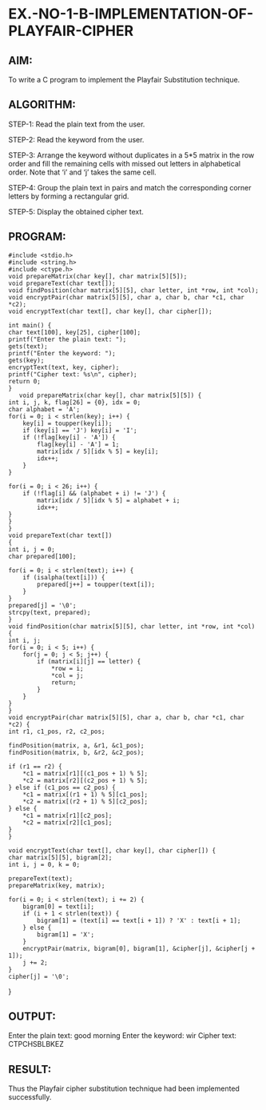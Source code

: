 # EX.-NO-1-B-IMPLEMENTATION-OF-PLAYFAIR-CIPHER

## AIM:
  To write a C program to implement the Playfair Substitution technique.
  
## ALGORITHM:

STEP-1: Read the plain text from the user.

STEP-2: Read the keyword from the user.

STEP-3: Arrange the keyword without duplicates in a 5*5 matrix in the row order and fill the remaining cells with missed out letters in alphabetical order. Note that ‘i’ and ‘j’ takes the same cell.

STEP-4: Group the plain text in pairs and match the corresponding corner letters by forming a rectangular grid.

STEP-5: Display the obtained cipher text.

## PROGRAM:

    #include <stdio.h>
    #include <string.h>
    #include <ctype.h>
    void prepareMatrix(char key[], char matrix[5][5]);
    void prepareText(char text[]);
    void findPosition(char matrix[5][5], char letter, int *row, int *col);
    void encryptPair(char matrix[5][5], char a, char b, char *c1, char *c2);
    void encryptText(char text[], char key[], char cipher[]);

    int main() {
    char text[100], key[25], cipher[100];
    printf("Enter the plain text: ");
    gets(text);
    printf("Enter the keyword: ");
    gets(key);
    encryptText(text, key, cipher);
    printf("Cipher text: %s\n", cipher);
    return 0;
    }
       void prepareMatrix(char key[], char matrix[5][5]) {
    int i, j, k, flag[26] = {0}, idx = 0;
    char alphabet = 'A';
    for(i = 0; i < strlen(key); i++) {
        key[i] = toupper(key[i]);
        if (key[i] == 'J') key[i] = 'I'; 
        if (!flag[key[i] - 'A']) {
            flag[key[i] - 'A'] = 1;
            matrix[idx / 5][idx % 5] = key[i];
            idx++;
        }
    }

    for(i = 0; i < 26; i++) {
        if (!flag[i] && (alphabet + i) != 'J') {
            matrix[idx / 5][idx % 5] = alphabet + i;
            idx++;
    }
    }
    }
    void prepareText(char text[]) 
    {
    int i, j = 0;
    char prepared[100];
    
    for(i = 0; i < strlen(text); i++) {
        if (isalpha(text[i])) {
            prepared[j++] = toupper(text[i]);
        }
    }
    prepared[j] = '\0';
    strcpy(text, prepared);
    }
    void findPosition(char matrix[5][5], char letter, int *row, int *col) {
    int i, j;
    for(i = 0; i < 5; i++) {
        for(j = 0; j < 5; j++) {
            if (matrix[i][j] == letter) {
                *row = i;
                *col = j;
                return;
            }
        }
    }
    }
    void encryptPair(char matrix[5][5], char a, char b, char *c1, char *c2) {
    int r1, c1_pos, r2, c2_pos;

    findPosition(matrix, a, &r1, &c1_pos);
    findPosition(matrix, b, &r2, &c2_pos);

    if (r1 == r2) {
        *c1 = matrix[r1][(c1_pos + 1) % 5];
        *c2 = matrix[r2][(c2_pos + 1) % 5];
    } else if (c1_pos == c2_pos) {
        *c1 = matrix[(r1 + 1) % 5][c1_pos];
        *c2 = matrix[(r2 + 1) % 5][c2_pos];
    } else {
        *c1 = matrix[r1][c2_pos];
        *c2 = matrix[r2][c1_pos];
    }
    }

    void encryptText(char text[], char key[], char cipher[]) {
    char matrix[5][5], bigram[2];
    int i, j = 0, k = 0;

    prepareText(text);
    prepareMatrix(key, matrix);

    for(i = 0; i < strlen(text); i += 2) {
        bigram[0] = text[i];
        if (i + 1 < strlen(text)) {
            bigram[1] = (text[i] == text[i + 1]) ? 'X' : text[i + 1];
        } else {
            bigram[1] = 'X';
        }
        encryptPair(matrix, bigram[0], bigram[1], &cipher[j], &cipher[j + 1]);
        j += 2;
    }
    cipher[j] = '\0';
  }


## OUTPUT:
Enter the plain text: good morning
Enter the keyword: wir
Cipher text: CTPCHSBLBKEZ
## RESULT:
  Thus the Playfair cipher substitution technique had been implemented successfully.
